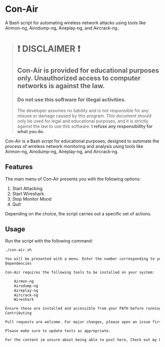 # Con-Air
A Bash script for automating wireless network attacks using tools like Airmon-ng, Airodump-ng, Aireplay-ng, and Aircrack-ng.

> # :exclamation: **DISCLAIMER** :exclamation:
> ## Con-Air is provided for educational purposes only. Unauthorized access to computer networks is against the law. 
> ### **Do not use this software for illegal activities.**
> The developer assumes no liability and is not responsible for any misuse or damage caused by this program.
> This document should only be used for legal and educational purposes, and it is strictly against the law to use this software.
> **I refuse any responsibility for what you do.**


Con-Air is a Bash script for educational purposes, designed to automate the process of wireless network monitoring and analysis using tools like Airmon-ng, Airodump-ng, Aireplay-ng, and Aircrack-ng.

## Features

The main menu of Con-Air presents you with the following options:

1. Start Attacking
2. Start Wireshark
3. Stop Monitor Mood
4. Quit

Depending on the choice, the script carries out a specific set of actions.


## Usage

Run the script with the following command:

```bash
./con-air.sh

You will be presented with a menu. Enter the number corresponding to your choice and press Enter.
Dependencies

Con-Air requires the following tools to be installed on your system:

    Airmon-ng
    Airodump-ng
    Aireplay-ng
    Aircrack-ng
    Wireshark

Ensure these are installed and accessible from your PATH before running Con-Air.
Contributing

Pull requests are welcome. For major changes, please open an issue first to discuss what you would like to change.

Please make sure to update tests as appropriate.

For the content im unsure about being able to post here, Check out my Utterly chaotic blog: https://WEPLAYWITHFIREHERE.blog 

